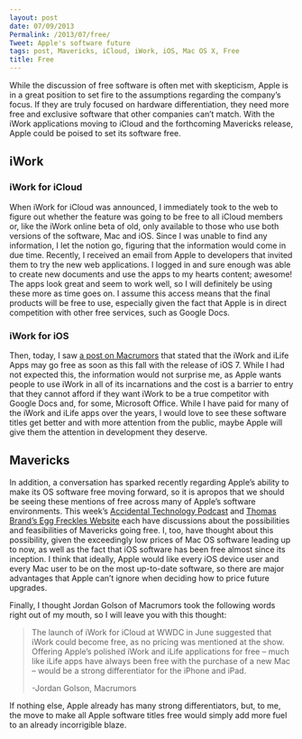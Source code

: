 ```yaml
---
layout: post
date: 07/09/2013
Permalink: /2013/07/free/
Tweet: Apple's software future
tags: post, Mavericks, iCloud, iWork, iOS, Mac OS X, Free
title: Free
---
```


<p>While the discussion of free software is often met with skepticism, Apple is in a great position to set fire to the assumptions regarding the company’s focus. If they are truly focused on hardware differentiation, they need more free and exclusive software that other companies can’t match. With the iWork applications moving to iCloud and the forthcoming Mavericks release, Apple could be poised to set its software free.</p>

<h2 id="iwork">iWork</h2>

<h3 id="iworkforicloud">iWork for iCloud</h3>

<p>When iWork for iCloud was announced, I immediately took to the web to figure out whether the feature was going to be free to all iCloud members or, like the iWork online beta of old, only available to those who use both versions of the software, Mac and iOS. Since I was unable to find any information, I let the notion go, figuring that the information would come in due time. Recently, I received an email from Apple to developers that invited them to try the new web applications. I logged in and sure enough was able to create new documents and use the apps to my hearts content; awesome! The apps look great and seem to work well, so I will definitely be using these more as time goes on. I assume this access means that the final products will be free to use, especially given the fact that Apple is in direct competition with other free services, such as Google Docs.</p>

<h3 id="iworkforios">iWork for iOS</h3>

<p>Then, today, I saw <a href="http://www.macrumors.com/2013/07/09/ios-7-beta-suggests-iwork-ilife-ios-apps-may-soon-be-free/" title="iWork, iLife Apps May Be Free Soon">a post on Macrumors</a> that stated that the iWork and iLife Apps may go free as soon as this fall with the release of iOS 7. While I had not expected this, the information would not surprise me, as Apple wants people to use iWork in all of its incarnations and the cost is a barrier to entry that they cannot afford if they want iWork to be a true competitor with Google Docs and, for some, Microsoft Office. While I have paid for many of the iWork and iLife apps over the years, I would love to see these software titles get better and with more attention from the public, maybe Apple will give them the attention in development they deserve.</p>

<h2 id="mavericks">Mavericks</h2>

<p>In addition, a conversation has sparked recently regarding Apple’s ability to make its OS software free moving forward, so it is apropos that we should be seeing these mentions of free across many of Apple’s software environments. This week’s <a href="http://atp.fm/episodes/20-a-box-and-a-strap" title="20: A Box and a Strap - ATP">Accidental Technology Podcast</a> and <a href="http://eggfreckles.net/notes/free-mavericks/" title="Free Mavericks - Egg Freckles">Thomas Brand’s Egg Freckles Website</a> each have discussions about the possibilities and feasibilities of Mavericks going free. I, too, have thought about this possibility, given the exceedingly low prices of Mac OS software leading up to now, as well as the fact that iOS software has been free almost since its inception. I think that ideally, Apple would like every iOS device user and every Mac user to be on the most up-to-date software, so there are major advantages that Apple can’t ignore when deciding how to price future upgrades.</p>

<p>Finally, I thought Jordan Golson of Macrumors took the following words right out of my mouth, so I will leave you with this thought:</p>

<blockquote>
<p>The launch of iWork for iCloud at WWDC in June suggested that iWork could become free, as no pricing was mentioned at the show. Offering Apple’s polished iWork and iLife applications for free – much like iLife apps have always been free with the purchase of a new Mac – would be a strong differentiator for the iPhone and iPad.</p>

<p>-Jordan Golson, Macrumors</p>
</blockquote>

<p>If nothing else, Apple already has many strong differentiators, but, to me, the move to make all Apple software titles free would simply add more fuel to an already incorrigible blaze.</p>